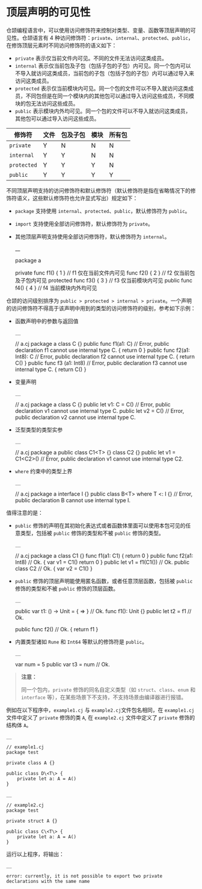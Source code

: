 
# 顶层声明的可见性

仓颉编程语言中，可以使用访问修饰符来控制对类型、变量、函数等顶层声明的可见性。仓颉语言有 4 种访问修饰符：`private`、`internal`、`protected`、`public`，在修饰顶层元素时不同访问修饰符的语义如下：

  * `private` 表示仅当前文件内可见。不同的文件无法访问这类成员。
  * `internal` 表示仅当前包及子包（包括子包的子包）内可见。同一个包内可以不导入就访问这类成员，当前包的子包（包括子包的子包）内可以通过导入来访问这类成员。
  * `protected` 表示仅当前模块内可见。同一个包的文件可以不导入就访问这类成员，不同包但是在同一个模块内的其他包可以通过导入访问这些成员，不同模块的包无法访问这些成员。
  * `public` 表示模块内外均可见。同一个包的文件可以不导入就访问这类成员，其他包可以通过导入访问这些成员。

修饰符| 文件| 包及子包| 模块| 所有包  
---|---|---|---|---  
`private`| Y| N| N| N  
`internal`| Y| Y| N| N  
`protected`| Y| Y| Y| N  
`public`| Y| Y| Y| Y  
  
不同顶层声明支持的访问修饰符和默认修饰符（默认修饰符是指在省略情况下的修饰符语义，这些默认修饰符也允许显式写出）规定如下：

  * `package` 支持使用 `internal`、`protected`、`public`，默认修饰符为 `public`。
  * `import` 支持使用全部访问修饰符，默认修饰符为 `private`。
  * 其他顶层声明支持使用全部访问修饰符，默认修饰符为 `internal`。

    __
    
    package a
    
    private func f1() { 1 }   // f1 仅在当前文件内可见
    func f2() { 2 }           // f2 仅当前包及子包内可见
    protected func f3() { 3 } // f3 仅当前模块内可见
    public func f4() { 4 }    // f4 当前模块内外均可见
    
仓颉的访问级别排序为 `public > protected > internal > private`。一个声明的访问修饰符不得高于该声明中用到的类型的访问修饰符的级别，参考如下示例：

  * 函数声明中的参数与返回值
    
        __
    
    // a.cj
    package a
    class C {}
    public func f1(a1: C) // Error, public declaration f1 cannot use internal type C.
    {
        return 0
    }
    public func f2(a1: Int8): C // Error, public declaration f2 cannot use internal type C.
    {
        return C()
    }
    public func f3 (a1: Int8) // Error, public declaration f3 cannot use internal type C.
    {
        return C()
    }
    
  * 变量声明
    
        __
    
    // a.cj
    package a
    class C {}
    public let v1: C = C() // Error, public declaration v1 cannot use internal type C.
    public let v2 = C() // Error, public declaration v2 cannot use internal type C.
    
  * 泛型类型的类型实参
    
        __
    
    // a.cj
    package a
    public class C1\<T\> {}
    class C2 {}
    public let v1 = C1\<C2\>() // Error, public declaration v1 cannot use internal type C2.
    
  * `where` 约束中的类型上界
    
        __
    
    // a.cj
    package a
    interface I {}
    public class B\<T\> where T <: I {}  // Error, public declaration B cannot use internal type I.
    
值得注意的是：

  * `public` 修饰的声明在其初始化表达式或者函数体里面可以使用本包可见的任意类型，包括被 `public` 修饰的类型和不被 `public` 修饰的类型。
    
        __
    
    // a.cj
    package a
    class C1 {}
    func f1(a1: C1)
    {
      return 0
    }
    public func f2(a1: Int8) // Ok.
    {
      var v1 = C1()
      return 0
    }
    public let v1 = f1(C1()) // Ok.
    public class C2 // Ok.
    {
      var v2 = C1()
    }
    
  * `public` 修饰的顶层声明能使用匿名函数，或者任意顶层函数，包括被 `public` 修饰的类型和不被 `public` 修饰的顶层函数。
    
        __
    
    public var t1: () -> Unit = { => } // Ok.
    func f1(): Unit {}
    public let t2 = f1 // Ok.
    
    public func f2() // Ok.
    {
      return f1
    }
    
  * 内置类型诸如 `Rune` 和 `Int64` 等默认的修饰符是 `public`。
    
        __
    
    var num = 5
    public var t3 = num // Ok.
    
> **注意：**
> 
> 同一个包内，`private` 修饰的同名自定义类型（如 `struct`、`class`、`enum` 和 `interface` 等），在某些场景下不支持，不支持场景由编译器进行报错。

例如在以下程序中，`example1.cj` 与 `example2.cj`文件包名相同，在 `example1.cj` 文件中定义了 `private` 修饰的类 `A`, 在 `example2.cj` 文件中定义了 `private` 修饰的结构体 `A`。
    
    __
    
    // example1.cj
    package test
    
    private class A {}
    
    public class D\<T\> {
        private let a: A = A()
    }
    
    __
    
    // example2.cj
    package test
    
    private struct A {}
    
    public class C\<T\> {
        private let a: A = A()
    }
    
运行以上程序，将输出：
    
    __
    
    error: currently, it is not possible to export two private declarations with the same name